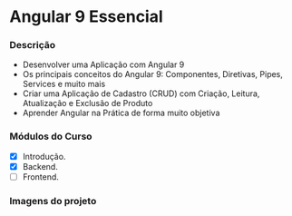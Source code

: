 # Angular 9 Essencial
### **Descrição**

* Desenvolver uma Aplicação com Angular 9
* Os principais conceitos do Angular 9: Componentes, Diretivas, Pipes, Services e muito mais
* Criar uma Aplicação de Cadastro (CRUD) com Criação, Leitura, Atualização e Exclusão de Produto
* Aprender Angular na Prática de forma muito objetiva

### **Módulos do Curso**
* [x] Introdução.
* [x] Backend.
* [ ] Frontend.

### **Imagens do projeto**
